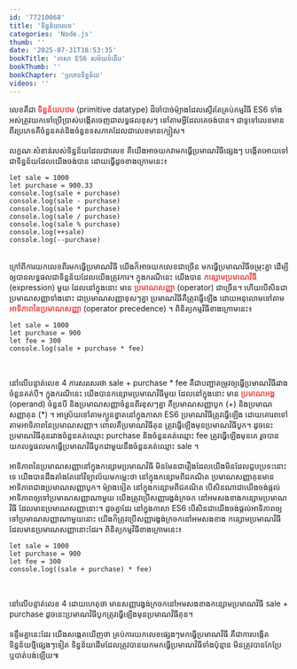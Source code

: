 ```yaml
---
id: '77210068'
title: 'ទិន្នន័យ​លេខ'
categories: 'Node.js'
thumb: ''
date: '2025-07-31T18:53:35'
bookTitle: 'ភាសា​ ES6 សម័យ​ទំនើប'
bookThumb: ''
bookChapter: 'ប្រភេទ​ទិន្នន័យ'
videos: ''
---
```

<p>លេខ​គឺ​ជា​<strong> </strong><span style="color:hsl(0,75%,60%);"><strong>ទិន្នន័យ​បឋម</strong></span> (primitive datatype) ដ៏​ចាំបាច់​ម៉្យាង​ដែល​ស្ទើរ​តែ​គ្រប់​កម្មវិធី ES6 ទាំងអស់​ត្រូវ​យកទៅ​ប្រើប្រាស់​បង្កើត​ចេញ​ជា​លទ្ធផល​ខុស​ៗ ទៅតាម​អ្វី​ដែល​គេ​ចង់​បាន​។ ជាទូទៅ​លេខ​មាន​ពីរ​ប្រភេទ​គឺ​ចំនួន​គត់​និង​ចំនួន​ទសភាគ​​ដែល​ជាលេខ​មាន​ក្បៀស​។<br><br>លក្ខណៈ​សំខាន់​របស់​ទិន្នន័យ​ដែល​ជា​លេខ គឺ​យើង​អាច​យក​វា​មកធ្វើ​​ប្រមាណវិធី​​ផ្សេង​ៗ បង្កើត​អោយ​ទៅ​ជាទិន្នន័យ​ដែល​យើង​ចង់​បាន​ ដោយ​ធ្វើ​ដូច​ខាង​ក្រោម​នេះ៖&nbsp;</p><pre><code class="language-javascript">let sale = 1000
let purchase = 900.33
console.log(sale + purchase)
console.log(sale - purchase)
console.log(sale * purchase)
console.log(sale / purchase)
console.log(sale % purchase)
console.log(++sale)
console.log(--purchase)​</code></pre><p><br>ក្រៅ​ពី​ការយក​លេខ​​ពីរ​មក​ធ្វើ​ប្រមាណ​វិធី យើង​ក៏​អាច​យក​​លេខ​​ជា​ច្រើន​ មក​ធ្វើ​ប្រមាណ​វិធី​ចម្រុះ​គ្នា ដើម្បី​ឲ្យ​បាន​លទ្ធផល​ជា​ទិន្នន័យ​ដែល​យើង​ត្រូវការ​។ ក្នុង​ករណី​នេះ យើង​បាន​ <span style="color:hsl(0,75%,60%);"><strong>កន្សោម​ប្រមាណវិធី</strong> </span>(expression) ​មួយ ដែល​នៅ​ក្នុង​នោះ មាន​ <span style="color:hsl(0,75%,60%);"><strong>ប្រមាណ​សញ្ញា</strong></span>​ (operator) ជា​ច្រើន​​។ ហើយ​បើ​សិន​ជា​ប្រមាណ​សញ្ញា​ទាំងនោះ ជា​ប្រមាណ​សញ្ញា​ខុស​ៗ​គ្នា ប្រមាណ​វិធី​គឺ​ត្រូវ​ធ្វើ​ឡើង​ ដោយ​អនុលោម​ទៅ​តាម <span style="color:hsl(0,75%,60%);"><strong>អាទិភាព​នៃ​ប្រមាណ​សញ្ញា</strong></span> (operator precedence) ។ ពិនិត្យ​កម្មវិធី​ខាង​ក្រោម​នេះ​៖&nbsp;</p><pre><code class="language-javascript">let sale = 1000
let purchase = 900
let fee = 300
console.log(sale + purchase * fee)</code></pre><p>&nbsp;</p><p>នៅលើ​បន្ទាត់​លេខ 4 ការសរសេរ​ថា sale + purchase * fee គឺ​ជា​បញ្ជា​តម្រូវ​ឲ្យ​ធ្វើ​ប្រមាណ​វិធី​រវាង​​ចំនួន​គត់​បី​។ ក្នុង​ករណី​នេះ​ យើង​បាន​កន្សោម​ប្រមាណ​វិធី​មួយ ដែល​នៅ​ក្នុង​នោះ មាន​ <span style="color:hsl(0,75%,60%);"><strong>ប្រមាណអង្គ </strong></span>(operand) ​ចំនួន​បី និង​ប្រមាណ​សញ្ញា​ចំនួន​ពីរ​ខុស​ៗ​គ្នា គឺ​ប្រមាណ​សញ្ញា​បូក (+) និង​ប្រមាណ​សញ្ញា​គុន (*) ។ អាស្រ័យទៅ​តាម​ក្បួនខ្នាត​​នៅ​ក្នុង​ភាសា ES6 ប្រមាណវិធី​ត្រូវ​ធ្វើ​ឡើង​ ដោយ​គោរព​ទៅ​តាម​អាទិភាព​នៃ​ប្រមាណ​សញ្ញា​។ ពោល​គឺ​ប្រមាណ​វិធី​គុន ត្រូវ​ធ្វើ​ឡើង​មុន​ប្រមាណវិធី​​បូក​។ ដូចនេះ​ ប្រមាណ​វិធី​គុន​រវាង​ចំនួនគត់​ឈ្មោះ purchase និង​​ចំនួនគត់​ឈ្មោះ fee ត្រូវ​ធ្វើ​ឡើង​មុន​គេ រួច​បាន​យក​លទ្ធផល​មក​ធ្វើ​ប្រមាណ​វិធី​បូក​ជាមួយ​នឹង​​ចំនួនគត់​ឈ្មោះ sale ។<br><br>អាទិភាព​នៃ​ប្រមាណ​សញ្ញា​នៅ​ក្នុង​កន្សោម​ប្រមាណ​វិធី មិនមែន​ជា​រឿង​ដែល​យើង​មិន​ដែល​ជួប​ប្រទះ​នោះ​​ទេ យើង​បាន​ដឹង​តាំងតែ​នៅ​វិទ្យាល័យ​មក​ម្លេះ​ថា នៅ​ក្នុង​កន្សោម​ពីជគណិត ប្រមាណ​សញ្ញា​គុន​មាន​អាទិភាព​ជាង​ប្រមាណ​សញ្ញា​បូក​។ ម៉្យាងទៀត នៅ​ក្នុង​កន្សោម​ពីជគណិត បើ​សិន​ណា​ជា​យើង​ចង់​ផ្តល់​អាទិភាព​ឲ្យ​ទៅ​ប្រមាណ​សញ្ញា​ណា​មួយ យើង​ត្រូវ​ប្រើ​សញ្ញា​រង្វង់​ក្រចក នៅ​អម​សងខាង​កន្សោម​ប្រមាណ​វិធី ដែល​មាន​ប្រមាណ​សញ្ញា​នោះ​។ ដូចគ្នា​ដែរ នៅ​ក្នុង​ភាសា ES6 បើ​សិន​ជា​យើង​ចង់​ផ្តល់​អាទិភាព​ឲ្យ​ទៅប្រមាណ​សញ្ញា​ណា​មួយ​នោះ យើង​ក៏​ត្រូវ​ប្រើ​សញ្ញា​រង្វង់​ក្រចក​នៅ​អម​សងខាង​ កន្សោម​ប្រមាណ​វិធី​ដែល​មាន​ប្រមាណ​សញ្ញា​នោះ​ដែរ​​។ ពិនិត្យ​កម្មវិធី​ខាង​ក្រោម​នេះ​៖&nbsp;</p><pre><code class="language-javascript">let sale = 1000
let purchase = 900
let fee = 300
console.log((sale + purchase) * fee)</code></pre><p>&nbsp;</p><p>នៅ​លើ​បន្ទាត់​លេខ 4 ដោយហេតុ​ថា មាន​សញ្ញា​រង្វង់​ក្រចក​នៅ​អម​សងខាង​កន្សោម​ប្រមាណ​វិធី sale + purchase ដូចនេះ​ប្រមាណ​វិធី​បូក​​ត្រូវ​ធ្វើ​ឡើង​មុន​ប្រមាណ​វិធី​គុន​។<br><br>ទន្ទឹម​គ្នា​​នេះ​ដែរ យើង​សង្កេត​ឃើញ​ថា គ្រប់​ការយក​លេខ​ផ្សេង​ៗ​មក​ធ្វើ​ប្រមាណ​វិធី គឺ​ជាការបង្កើត​ទិន្នន័យ​ថ្មី​ផ្សេង​ៗ​ទៀត ទិន្នន័យ​ដើម​ដែល​ត្រូវ​បាន​យក​មក​ធ្វើ​ប្រមាណវិធី​ទាំងប៉ុន្មាន មិន​ត្រូវ​បាន​កែប្រែ​ ឬ​បាត់​បង់​ឡើយ​៕</p>